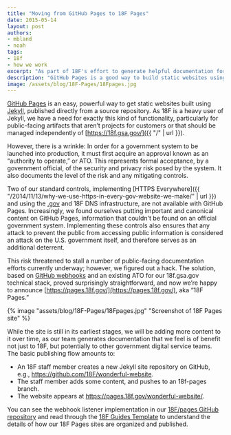 ```yaml
---
title: "Moving from GitHub Pages to 18F Pages"
date: 2015-05-14
layout: post
authors:
- mbland
- noah
tags:
- 18f
- how we work
excerpt: "As part of 18F's effort to generate helpful documentation for all digital service teams, we have launched https://pages.18f.gov/, aka “18F Pages,” an ever-growing site that contains guides, best practices, and more."
description: "GitHub Pages is a good way to build static websites using Jekyll. When we, at 18F, increasingly found ourselves putting canonical content on GitHub Pages, we hacked a solution by creating 18F Pages."
image: /assets/blog/18F-Pages/18Fpages.jpg
---
```


[GitHub Pages](https://pages.github.com/) is an easy, powerful way to
get static websites built using [Jekyll](http://jekyllrb.com/),
published directly from a source repository. As 18F is a heavy user of
Jekyll, we have a need for exactly this kind of functionality,
particularly for public-facing artifacts that aren’t projects for
customers or that should be managed independently of
[https://18f.gsa.gov/]({{ "/" | url }}).

However, there is a wrinkle: In order for a government system to be
launched into production, it must first acquire an approval known as an
“authority to operate,” or ATO. This represents formal acceptance, by a
government official, of the security and privacy risk posed by the
system. It also documents the level of the risk and any mitigating
controls.

Two of our standard controls, implementing [HTTPS
Everywhere]({{ "/2014/11/13/why-we-use-https-in-every-gov-website-we-make/" | url }})
and using the
[.gov](https://obamawhitehouse.archives.gov/sites/default/files/omb/egov/memo/policies-for-dot-gov-domain-issuance-for-federal-agency-public-websites.pdf)
and 18F DNS infrastructure, are not available with GitHub Pages.
Increasingly, we found ourselves putting important and canonical content
on GitHub Pages, information that couldn't be found on an official
government system. Implementing these controls also ensures that any
attack to prevent the public from accessing public information is
considered an attack on the U.S. government itself, and therefore serves
as an additional deterrent.

This risk threatened to stall a number of public-facing documentation
efforts currently underway; however, we figured out a hack. The
solution, based on [GitHub
webhooks](https://developer.github.com/webhooks/) and an existing ATO
for our 18f.gsa.gov technical stack, proved surprisingly
straightforward, and now we’re happy to announce
[https://pages.18f.gov/](https://pages.18f.gov/), aka “18F Pages.”

{% image "assets/blog/18F-Pages/18Fpages.jpg" "Screenshot of 18F Pages site" %}

While the site is still in its earliest stages, we will be adding more
content to it over time, as our team generates documentation that we
feel is of benefit not just to 18F, but potentially to other government
digital service teams. The basic publishing flow amounts to:

-   An 18F staff member creates a new Jekyll site repository on GitHub, e.g., https://github.com/18F/wonderful-website.
-   The staff member adds some content, and pushes to an 18f-pages branch.
-   The website appears at https://pages.18f.gov/wonderful-website/.

You can see the webhook listener implementation in our [18F/pages
GitHub repository](https://github.com/18F/pages) and read through the
[18F Guides Template](https://pages.18f.gov/guides-template/) to
understand the details of how our 18F Pages sites are organized and
published.
